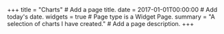 +++
title = "Charts"  # Add a page title.
date = 2017-01-01T00:00:00  # Add today's date.
widgets = true  # Page type is a Widget Page.
summary = "A selection of charts I have created."  # Add a page description.
+++
